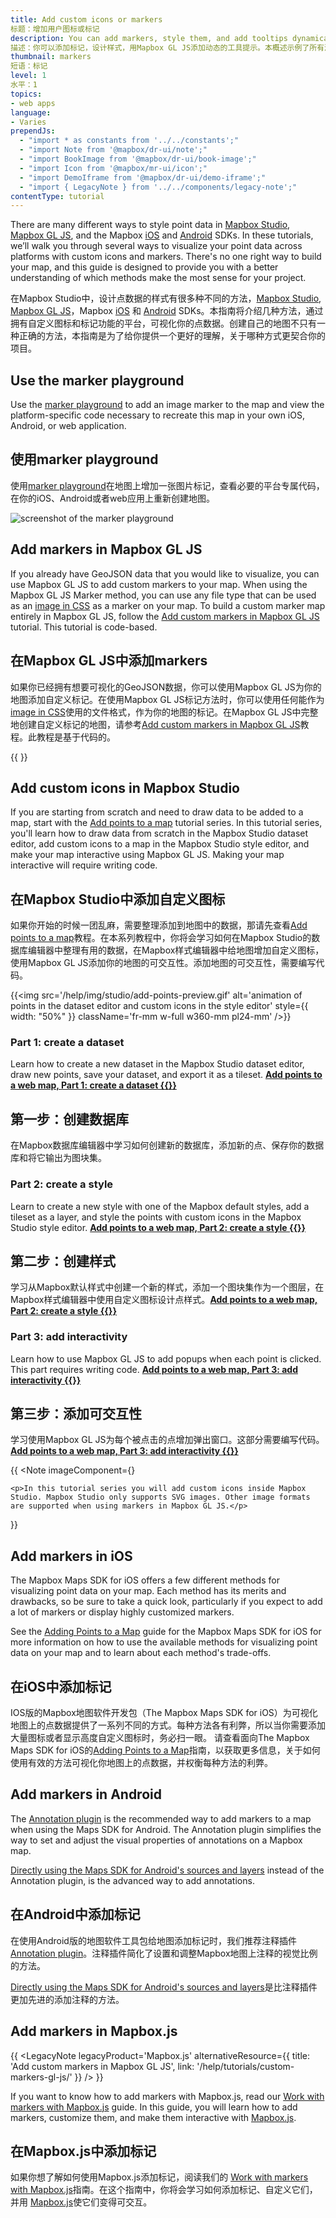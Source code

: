 ```yaml
---
title: Add custom icons or markers
标题：增加用户图标或标记
description: You can add markers, style them, and add tooltips dynamically with Mapbox GL JS. This overview samples all the ways to add custom, interactive markers.
描述：你可以添加标记，设计样式，用Mapbox GL JS添加动态的工具提示。本概述示例了所有添加自定义、可交互的标记的方法。
thumbnail: markers
短语：标记
level: 1
水平：1
topics:
- web apps
language:
- Varies
prependJs:
  - "import * as constants from '../../constants';"
  - "import Note from '@mapbox/dr-ui/note';"
  - "import BookImage from '@mapbox/dr-ui/book-image';"
  - "import Icon from '@mapbox/mr-ui/icon';"
  - "import DemoIframe from '@mapbox/dr-ui/demo-iframe';"
  - "import { LegacyNote } from '../../components/legacy-note';"
contentType: tutorial
---
```


There are many different ways to style point data in [Mapbox Studio](https://www.mapbox.com/studio), [Mapbox GL JS](https://www.mapbox.com/mapbox-gl-js/api/), and the Mapbox [iOS](https://www.mapbox.com/ios-sdk) and [Android](https://www.mapbox.com/android-sdk) SDKs. In these tutorials, we’ll walk you through several ways to visualize your point data across platforms with custom icons and markers. There's no one right way to build your map, and this guide is designed to provide you with a better understanding of which methods make the most sense for your project.

在Mapbox Studio中，设计点数据的样式有很多种不同的方法，[Mapbox Studio](https://www.mapbox.com/studio), [Mapbox GL JS](https://www.mapbox.com/mapbox-gl-js/api/)，Mapbox [iOS](https://www.mapbox.com/ios-sdk) 和 [Android](https://www.mapbox.com/android-sdk) SDKs。本指南将介绍几种方法，通过拥有自定义图标和标记功能的平台，可视化你的点数据。创建自己的地图不只有一种正确的方法，本指南是为了给你提供一个更好的理解，关于哪种方式更契合你的项目。


## Use the marker playground

Use the [marker playground](/help/interactive-tools/marker-playground/) to add an image marker to the map and view the platform-specific code necessary to recreate this map in your own iOS, Android, or web application.

## 使用marker playground

使用[marker playground](/help/interactive-tools/marker-playground/)在地图上增加一张图片标记，查看必要的平台专属代码，在你的iOS、Android或者web应用上重新创建地图。

![screenshot of the marker playground](/help/img/interactive-tools/marker-playground.png)

## Add markers in Mapbox GL JS

If you already have GeoJSON data that you would like to visualize, you can use Mapbox GL JS to add custom markers to your map. When using the Mapbox GL JS Marker method, you can use any file type that can be used as an [image in CSS](https://developer.mozilla.org/en-US/docs/Web/CSS/image) as a marker on your map. To build a custom marker map entirely in Mapbox GL JS, follow the [Add custom markers in Mapbox GL JS](/help/tutorials/custom-markers-gl-js/) tutorial. This tutorial is code-based.

## 在Mapbox GL JS中添加markers

如果你已经拥有想要可视化的GeoJSON数据，你可以使用Mapbox GL JS为你的地图添加自定义标记。在使用Mapbox GL JS标记方法时，你可以使用任何能作为[image in CSS](https://developer.mozilla.org/en-US/docs/Web/CSS/image)使用的文件格式，作为你的地图的标记。在Mapbox GL JS中完整地创建自定义标记的地图，请参考[Add custom markers in Mapbox GL JS](/help/tutorials/custom-markers-gl-js/)教程。此教程是基于代码的。

{{
  <DemoIframe src="/help/demos/custom-markers-gl-js/index.html" />
}}

## Add custom icons in Mapbox Studio

If you are starting from scratch and need to draw data to be added to a map, start with the [Add points to a map](/help/tutorials/add-points-pt-1/) tutorial series. In this tutorial series, you'll learn how to draw data from scratch in the Mapbox Studio dataset editor, add custom icons to a map in the Mapbox Studio style editor, and make your map interactive using Mapbox GL JS. Making your map interactive will require writing code.

## 在Mapbox Studio中添加自定义图标
如果你开始的时候一团乱麻，需要整理添加到地图中的数据，那请先查看[Add points to a map](/help/tutorials/add-points-pt-1/)教程。在本系列教程中，你将会学习如何在Mapbox Studio的数据库编辑器中整理有用的数据，在Mapbox样式编辑器中给地图增加自定义图标，使用Mapbox GL JS添加你的地图的可交互性。添加地图的可交互性，需要编写代码。

{{<img src='/help/img/studio/add-points-preview.gif' alt='animation of points in the dataset editor and custom icons in the style editor' style={{ width: "50%" }} className='fr-mm w-full w360-mm pl24-mm' />}}

### Part 1: create a dataset

Learn how to create a new dataset in the Mapbox Studio dataset editor, draw new points, save your dataset, and export it as a tileset. **[Add points to a web map, Part 1: create a dataset {{<Icon name='arrow-right' inline={true} />}}](/help/tutorials/add-points-pt-1)**

## 第一步：创建数据库
在Mapbox数据库编辑器中学习如何创建新的数据库，添加新的点、保存你的数据库和将它输出为图块集。

### Part 2: create a style

Learn to create a new style with one of the Mapbox default styles, add a tileset as a layer, and style the points with custom icons in the Mapbox Studio style editor. **[Add points to a web map, Part 2: create a style {{<Icon name='arrow-right' inline={true} />}}](/help/tutorials/add-points-pt-2)**

## 第二步：创建样式
学习从Mapbox默认样式中创建一个新的样式，添加一个图块集作为一个图层，在Mapbox样式编辑器中使用自定义图标设计点样式。**[Add points to a web map, Part 2: create a style {{<Icon name='arrow-right' inline={true} />}}](/help/tutorials/add-points-pt-2)**

### Part 3: add interactivity

Learn how to use Mapbox GL JS to add popups when each point is clicked. This part requires writing code. **[Add points to a web map, Part 3: add interactivity {{<Icon name='arrow-right' inline={true} />}}](/help/tutorials/add-points-pt-3)**

## 第三步：添加可交互性
学习使用Mapbox GL JS为每个被点击的点增加弹出窗口。这部分需要编写代码。**[Add points to a web map, Part 3: add interactivity {{<Icon name='arrow-right' inline={true} />}}](/help/tutorials/add-points-pt-3)**

{{
  <Note
    imageComponent={<BookImage />}
  >
    <p>In this tutorial series you will add custom icons inside Mapbox Studio. Mapbox Studio only supports SVG images. Other image formats are supported when using markers in Mapbox GL JS.</p>
  </Note>
}}

## Add markers in iOS

The Mapbox Maps SDK for iOS offers a few different methods for visualizing point data on your map. Each method has its merits and drawbacks, so be sure to take a quick look, particularly if you expect to add a lot of markers or display highly customized markers.

See the [Adding Points to a Map](https://www.mapbox.com/ios-sdk/maps/overview/markers-and-annotations/) guide for the Mapbox Maps SDK for iOS for more information on how to use the available methods for visualizing point data on your map and to learn about each method's trade-offs.

## 在iOS中添加标记
IOS版的Mapbox地图软件开发包（The Mapbox Maps SDK for iOS）为可视化地图上的点数据提供了一系列不同的方式。每种方法各有利弊，所以当你需要添加大量图标或者显示高度自定义图标时，务必扫一眼。
请查看面向The Mapbox Maps SDK for iOS的[Adding Points to a Map](https://www.mapbox.com/ios-sdk/maps/overview/markers-and-annotations/)指南，以获取更多信息，关于如何使用有效的方法可视化你地图上的点数据，并权衡每种方法的利弊。

## Add markers in Android

The [Annotation plugin](https://docs.mapbox.com/android/plugins/overview/annotation) is the recommended way to add markers to a map when using the Maps SDK for Android. The Annotation plugin simplifies the way to set and adjust the visual properties of annotations on a Mapbox map.

[Directly using the Maps SDK for Android's sources and layers](https://docs.mapbox.com/android/maps/overview/data-driven-styling/) instead of the Annotation plugin, is the advanced way to add annotations. 

## 在Android中添加标记
在使用Android版的地图软件工具包给地图添加标记时，我们推荐注释插件[Annotation plugin](https://docs.mapbox.com/android/plugins/overview/annotation)。注释插件简化了设置和调整Mapbox地图上注释的视觉比例的方法。

[Directly using the Maps SDK for Android's sources and layers](https://docs.mapbox.com/android/maps/overview/data-driven-styling/)是比注释插件更加先进的添加注释的方法。

## Add markers in Mapbox.js

{{
  <LegacyNote
    legacyProduct='Mapbox.js'
    alternativeResource={{
      title: 'Add custom markers in Mapbox GL JS',
      link: '/help/tutorials/custom-markers-gl-js/'
    }}
  />
}}

If you want to know how to add markers with Mapbox.js, read our [Work with markers with Mapbox.js](/help/tutorials/markers-js) guide. In this guide, you will learn how to add markers, customize them, and make them interactive with [Mapbox.js](https://www.mapbox.com/mapbox.js).

## 在Mapbox.js中添加标记
如果你想了解如何使用Mapbox.js添加标记，阅读我们的 [Work with markers with Mapbox.js](/help/tutorials/markers-js)指南。在这个指南中，你将会学习如何添加标记、自定义它们，并用 [Mapbox.js](https://www.mapbox.com/mapbox.js)使它们变得可交互。

